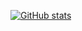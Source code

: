 [![GitHub stats](https://github-readme-stats.vercel.app/api?username=choi303&show_icons=true&theme=dark&count_private=true)](https://github.com/choi303/)
